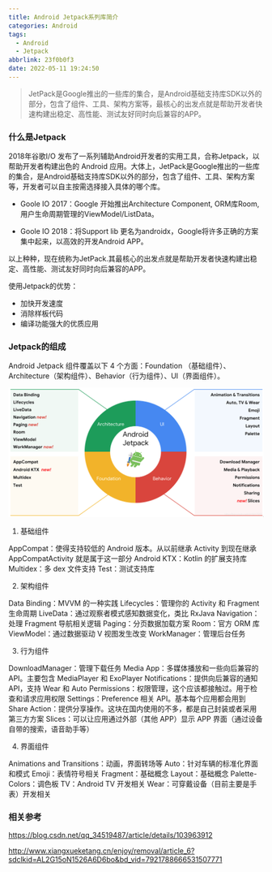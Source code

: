 ```yaml
---
title: Android Jetpack系列库简介
categories: Android
tags:
  - Android
  - Jetpack
abbrlink: 23f0b0f3
date: 2022-05-11 19:24:50
---
```


> JetPack是Google推出的一些库的集合，是Android基础支持库SDK以外的部分，包含了组件、工具、架构方案等，最核心的出发点就是帮助开发者快速构建出稳定、高性能、测试友好同时向后兼容的APP。

<!-- more -->

### 什么是Jetpack
2018年谷歌I/O 发布了一系列辅助Android开发者的实用工具，合称Jetpack，以帮助开发者构建出色的 Android 应用。大体上，JetPack是Google推出的一些库的集合，是Android基础支持库SDK以外的部分，包含了组件、工具、架构方案等，开发者可以自主按需选择接入具体的哪个库。

- Goole IO 2017：Google 开始推出Architecture Component, ORM库Room, 用户生命周期管理的ViewModel/ListData。

- Goole IO 2018：将Support lib 更名为androidx，Google将许多正确的方案集中起来，以高效的开发Android APP。

以上种种，现在统称为JetPack.其最核心的出发点就是帮助开发者快速构建出稳定、高性能、测试友好同时向后兼容的APP。

使用Jetpack的优势：

- 加快开发速度
- 消除样板代码
- 编译功能强大的优质应用

### Jetpack的组成

Android Jetpack 组件覆盖以下 4 个方面：Foundation （基础组件）、Architecture（架构组件）、Behavior（行为组件）、UI（界面组件）。

![Android Jetpack](/images/assets/jetpack.png)


1. 基础组件

AppCompat：使得支持较低的 Android 版本。从以前继承 Activity 到现在继承 AppCompatActivity 就是属于这一部分
Android KTX：Kotlin 的扩展支持库
Multidex：多 dex 文件支持
Test：测试支持库

2. 架构组件

Data Binding：MVVM 的一种实践
Lifecycles：管理你的 Activity 和 Fragment 生命周期
LiveData：通过观察者模式感知数据变化，类比 RxJava
Navigation：处理 Fragment 导航相关逻辑
Paging：分页数据加载方案
Room：官方 ORM 库
ViewModel：通过数据驱动 V 视图发生改变
WorkManager：管理后台任务

3. 行为组件

DownloadManager：管理下载任务
Media App：多媒体播放和一些向后兼容的API。主要包含 MediaPlayer 和 ExoPlayer
Notifications：提供向后兼容的通知 API，支持 Wear 和 Auto
Permissions：权限管理，这个应该都接触过。用于检查和请求应用权限
Settings：Preference 相关 API。基本每个应用都会用到
Share Action：提供分享操作。这块在国内使用的不多，都是自己封装或者采用第三方方案
Slices：可以让应用通过外部（其他 APP）显示 APP 界面（通过设备自带的搜索，语音助手等）

4. 界面组件

Animations and Transitions：动画，界面转场等
Auto：针对车辆的标准化界面和模式
Emoji：表情符号相关
Fragment：基础概念
Layout：基础概念
Palette-Colors：调色板
TV：Android TV 开发相关
Wear：可穿戴设备（目前主要是手表）开发相关

### 相关参考

https://blog.csdn.net/qq_34519487/article/details/103963912

http://www.xiangxueketang.cn/enjoy/removal/article_6?sdclkid=AL2G15oN1526A6D6bo&bd_vid=7921788666531507771
